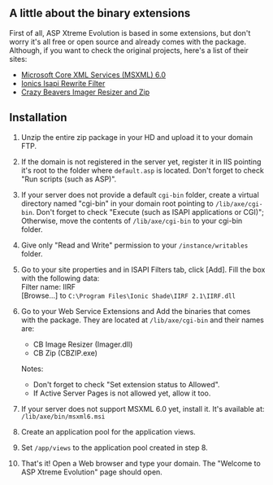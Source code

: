 ﻿A little about the binary extensions
------------------------------------

First of all, ASP Xtreme Evolution is based in some extensions, but don't worry
it's all free or open source and already comes with the package. Although, if you
want to check the original projects, here's a list of their sites:

* [Microsoft Core XML Services (MSXML) 6.0](http://www.microsoft.com/downloads/details.aspx?FamilyID=993c0bcf-3bcf-4009-be21-27e85e1857b1&displaylang=en)
* [Ionics Isapi Rewrite Filter](http://iirf.codeplex.com/)
* [Crazy Beavers Imager Resizer and Zip](http://www.crazybeavers.se/downloads/)

Installation
------------

1. Unzip the entire zip package in your HD and upload it to your domain FTP.

2. If the domain is not registered in the server yet, register it in IIS pointing it's root to the folder where `default.asp` is located. Don't forget to check "Run scripts (such as ASP)".

3. If your server does not provide a default `cgi-bin` folder, create a virtual directory named "cgi-bin" in your domain root pointing to `/lib/axe/cgi-bin`. Don't forget to check "Execute (such as ISAPI applications or CGI)"; Otherwise, move the contents of `/lib/axe/cgi-bin` to your cgi-bin folder.

4. Give only "Read and Write" permission to your `/instance/writables` folder.

5. Go to your site properties and in ISAPI Filters tab, click [Add]. Fill the box with the following data:  
   Filter name: IIRF  
   [Browse...] to `C:\Program Files\Ionic Shade\IIRF 2.1\IIRF.dll`  

6. Go to your Web Service Extensions and Add the binaries that comes with the package. They are located at `/lib/axe/cgi-bin` and their names are:
    * CB Image Resizer (Imager.dll)
    * CB Zip (CBZIP.exe)
    
    Notes:
    
    * Don't forget to check "Set extension status to Allowed".
    * If Active Server Pages is not allowed yet, allow it too.

7. If your server does not support MSXML 6.0 yet, install it. It's available at: `/lib/axe/bin/msxml6.msi`

8. Create an application pool for the application views.

9. Set `/app/views` to the application pool created in step 8.

10. That's it! Open a Web browser and type your domain. The "Welcome to ASP Xtreme Evolution" page should open.


